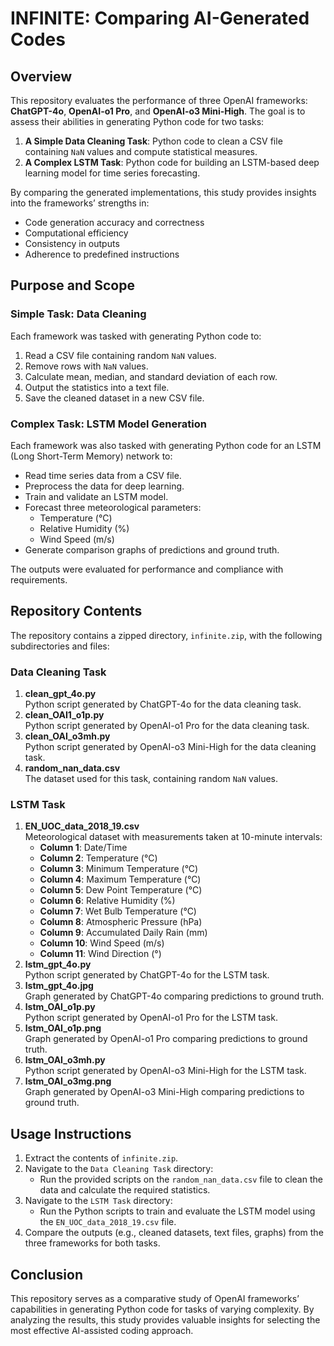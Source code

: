 # INFINITE: Comparing AI-Generated Codes

## Overview
This repository evaluates the performance of three OpenAI frameworks: **ChatGPT-4o**, **OpenAI-o1 Pro**, and **OpenAI-o3 Mini-High**. The goal is to assess their abilities in generating Python code for two tasks:
1. **A Simple Data Cleaning Task**: Python code to clean a CSV file containing `NaN` values and compute statistical measures.
2. **A Complex LSTM Task**: Python code for building an LSTM-based deep learning model for time series forecasting.

By comparing the generated implementations, this study provides insights into the frameworks’ strengths in:
- Code generation accuracy and correctness
- Computational efficiency
- Consistency in outputs
- Adherence to predefined instructions

## Purpose and Scope

### Simple Task: Data Cleaning
Each framework was tasked with generating Python code to:
1. Read a CSV file containing random `NaN` values.
2. Remove rows with `NaN` values.
3. Calculate mean, median, and standard deviation of each row.
4. Output the statistics into a text file.
5. Save the cleaned dataset in a new CSV file.

### Complex Task: LSTM Model Generation
Each framework was also tasked with generating Python code for an LSTM (Long Short-Term Memory) network to:
- Read time series data from a CSV file.
- Preprocess the data for deep learning.
- Train and validate an LSTM model.
- Forecast three meteorological parameters:
  - Temperature (°C)
  - Relative Humidity (%)
  - Wind Speed (m/s)
- Generate comparison graphs of predictions and ground truth.

The outputs were evaluated for performance and compliance with requirements.

## Repository Contents
The repository contains a zipped directory, `infinite.zip`, with the following subdirectories and files:

### **Data Cleaning Task**
1. **clean_gpt_4o.py**  
   Python script generated by ChatGPT-4o for the data cleaning task.
2. **clean_OAI1_o1p.py**  
   Python script generated by OpenAI-o1 Pro for the data cleaning task.
3. **clean_OAI_o3mh.py**  
   Python script generated by OpenAI-o3 Mini-High for the data cleaning task.
4. **random_nan_data.csv**  
   The dataset used for this task, containing random `NaN` values.

### **LSTM Task**
1. **EN_UOC_data_2018_19.csv**  
   Meteorological dataset with measurements taken at 10-minute intervals:
   - **Column 1**: Date/Time
   - **Column 2**: Temperature (°C)
   - **Column 3**: Minimum Temperature (°C)
   - **Column 4**: Maximum Temperature (°C)
   - **Column 5**: Dew Point Temperature (°C)
   - **Column 6**: Relative Humidity (%)
   - **Column 7**: Wet Bulb Temperature (°C)
   - **Column 8**: Atmospheric Pressure (hPa)
   - **Column 9**: Accumulated Daily Rain (mm)
   - **Column 10**: Wind Speed (m/s)
   - **Column 11**: Wind Direction (°)
2. **lstm_gpt_4o.py**  
   Python script generated by ChatGPT-4o for the LSTM task.
3. **lstm_gpt_4o.jpg**  
   Graph generated by ChatGPT-4o comparing predictions to ground truth.
4. **lstm_OAI_o1p.py**  
   Python script generated by OpenAI-o1 Pro for the LSTM task.
5. **lstm_OAI_o1p.png**  
   Graph generated by OpenAI-o1 Pro comparing predictions to ground truth.
6. **lstm_OAI_o3mh.py**  
   Python script generated by OpenAI-o3 Mini-High for the LSTM task.
7. **lstm_OAI_o3mg.png**  
   Graph generated by OpenAI-o3 Mini-High comparing predictions to ground truth.

## Usage Instructions
1. Extract the contents of `infinite.zip`.
2. Navigate to the `Data Cleaning Task` directory:
   - Run the provided scripts on the `random_nan_data.csv` file to clean the data and calculate the required statistics.
3. Navigate to the `LSTM Task` directory:
   - Run the Python scripts to train and evaluate the LSTM model using the `EN_UOC_data_2018_19.csv` file.
4. Compare the outputs (e.g., cleaned datasets, text files, graphs) from the three frameworks for both tasks.

## Conclusion
This repository serves as a comparative study of OpenAI frameworks’ capabilities in generating Python code for tasks of varying complexity. By analyzing the results, this study provides valuable insights for selecting the most effective AI-assisted coding approach.


